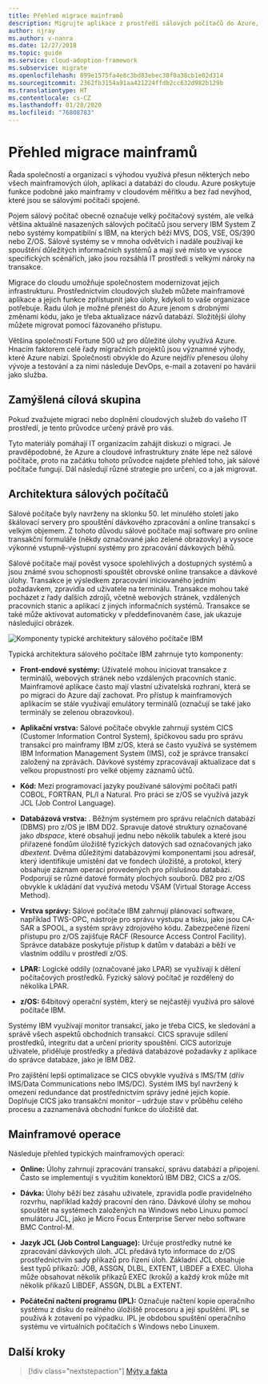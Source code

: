 ```yaml
---
title: Přehled migrace mainframů
description: Migrujte aplikace z prostředí sálových počítačů do Azure, osvědčené, vysoce dostupné a škálovatelné infrastruktury pro systémy, které aktuálně běží na mainframech.
author: njray
ms.author: v-nanra
ms.date: 12/27/2018
ms.topic: guide
ms.service: cloud-adoption-framework
ms.subservice: migrate
ms.openlocfilehash: 899e1575fa4e8c3bd83ebec38f0a38cb1e02d314
ms.sourcegitcommit: 2362fb3154a91aa421224ffdb2cc632d982b129b
ms.translationtype: HT
ms.contentlocale: cs-CZ
ms.lasthandoff: 01/28/2020
ms.locfileid: "76808783"
---
```

# <a name="mainframe-migration-overview"></a>Přehled migrace mainframů

Řada společností a organizací s výhodou využívá přesun některých nebo všech mainframových úloh, aplikací a databází do cloudu. Azure poskytuje funkce podobné jako mainframy v cloudovém měřítku a bez řad nevýhod, které jsou se sálovými počítači spojené.

Pojem sálový počítač obecně označuje velký počítačový systém, ale velká většina aktuálně nasazených sálových počítačů jsou servery IBM System Z nebo systémy kompatibilní s IBM, na kterých běží MVS, DOS, VSE, OS/390 nebo Z/OS. Sálové systémy se v mnoha odvětvích i nadále používají ke spouštění důležitých informačních systémů a mají své místo ve vysoce specifických scénářích, jako jsou rozsáhlá IT prostředí s velkými nároky na transakce.

Migrace do cloudu umožňuje společnostem modernizovat jejich infrastrukturu. Prostřednictvím cloudových služeb můžete mainframové aplikace a jejich funkce zpřístupnit jako úlohy, kdykoli to vaše organizace potřebuje. Řadu úloh je možné přenést do Azure jenom s drobnými změnami kódu, jako je třeba aktualizace názvů databází. Složitější úlohy můžete migrovat pomocí fázovaného přístupu.

Většina společností Fortune 500 už pro důležité úlohy využívá Azure. Hnacím faktorem celé řady migračních projektů jsou významné výhody, které Azure nabízí. Společnosti obvykle do Azure nejdřív přenesou úlohy vývoje a testování a za nimi následuje DevOps, e-mail a zotavení po havárii jako služba.

## <a name="intended-audience"></a>Zamýšlená cílová skupina

Pokud zvažujete migraci nebo doplnění cloudových služeb do vašeho IT prostředí, je tento průvodce určený právě pro vás.

Tyto materiály pomáhají IT organizacím zahájit diskuzi o migraci. Je pravděpodobné, že Azure a cloudové infrastruktury znáte lépe než sálové počítače, proto na začátku tohoto průvodce najdete přehled toho, jak sálové počítače fungují. Dál následují různé strategie pro určení, co a jak migrovat.

## <a name="mainframe-architecture"></a>Architektura sálových počítačů

Sálové počítače byly navrženy na sklonku 50. let minulého století jako škálovací servery pro spouštění dávkového zpracování a online transakcí s velkým objemem. Z tohoto důvodu sálové počítače mají software pro online transakční formuláře (někdy označované jako zelené obrazovky) a vysoce výkonné vstupně-výstupní systémy pro zpracování dávkových běhů.

Sálové počítače mají pověst vysoce spolehlivých a dostupných systémů a jsou známé svou schopností spouštět obrovské online transakce a dávkové úlohy. Transakce je výsledkem zpracování iniciovaného jedním požadavkem, zpravidla od uživatele na terminálu. Transakce mohou také pocházet z řady dalších zdrojů, včetně webových stránek, vzdálených pracovních stanic a aplikací z jiných informačních systémů. Transakce se také může aktivovat automaticky v předdefinovaném čase, jak ukazuje následující obrázek.

![Komponenty typické architektury sálového počítače IBM](../../_images/mainframe-migration/mainframe-architecture.png)

Typická architektura sálového počítače IBM zahrnuje tyto komponenty:

- **Front-endové systémy:** Uživatelé mohou iniciovat transakce z terminálů, webových stránek nebo vzdálených pracovních stanic. Mainframové aplikace často mají vlastní uživatelská rozhraní, která se po migraci do Azure dají zachovat. Pro přístup k mainframových aplikacím se stále využívají emulátory terminálů (označují se také jako terminály se zelenou obrazovkou).

- **Aplikační vrstva:** Sálové počítače obvykle zahrnují systém CICS (Customer Information Control System), špičkovou sadu pro správu transakcí pro mainframy IBM z/OS, která se často využívá se systémem IBM Information Management System (IMS), což je správce transakcí založený na zprávách. Dávkové systémy zpracovávají aktualizace dat s velkou propustností pro velké objemy záznamů účtů.

- **Kód:** Mezi programovací jazyky používané sálovými počítači patří COBOL, FORTRAN, PL/I a Natural. Pro práci se z/OS se využívá jazyk JCL (Job Control Language).

- **Databázová vrstva:** . Běžným systémem pro správu relačních databází (DBMS) pro z/OS je IBM DD2. Spravuje datové struktury označované jako *dbspace*, které obsahují jednu nebo několik tabulek a které jsou přiřazené fondům úložiště fyzických datových sad označovaných jako *dbextent*. Dvěma důležitými databázovými komponentami jsou adresář, který identifikuje umístění dat ve fondech úložiště, a protokol, který obsahuje záznam operací provedených pro příslušnou databázi. Podporují se různé datové formáty plochých souborů. DB2 pro z/OS obvykle k ukládání dat využívá metodu VSAM (Virtual Storage Access Method).

- **Vrstva správy:** Sálové počítače IBM zahrnují plánovací software, například TWS-OPC, nástroje pro správu výstupu a tisku, jako jsou CA-SAR a SPOOL, a systém správy zdrojového kódu. Zabezpečené řízení přístupu pro z/OS zajišťuje RACF (Resource Access Control Facility). Správce databáze poskytuje přístup k datům v databázi a běží ve vlastním oddílu v prostředí z/OS.

- **LPAR:** Logické oddíly (označované jako LPAR) se využívají k dělení počítačových prostředků. Fyzický sálový počítač je rozdělený do několika LPAR.

- **z/OS:** 64bitový operační systém, který se nejčastěji využívá pro sálové počítače IBM.

Systémy IBM využívají monitor transakcí, jako je třeba CICS, ke sledování a správě všech aspektů obchodních transakcí. CICS spravuje sdílení prostředků, integritu dat a určení priority spouštění. CICS autorizuje uživatele, přiděluje prostředky a předává databázové požadavky z aplikace do správce databáze, jako je IBM DB2.

Pro zajištění lepší optimalizace se CICS obvykle využívá s IMS/TM (dřív IMS/Data Communications nebo IMS/DC). Systém IMS byl navržený k omezení redundance dat prostřednictvím správy jedné jejich kopie. Doplňuje CICS jako transakční monitor – udržuje stav v průběhu celého procesu a zaznamenává obchodní funkce do úložiště dat.

## <a name="mainframe-operations"></a>Mainframové operace

Následuje přehled typických mainframových operací:

- **Online:** Úlohy zahrnují zpracování transakcí, správu databází a připojení. Často se implementují s využitím konektorů IBM DB2, CICS a z/OS.

- **Dávka:** Úlohy běží bez zásahu uživatele, zpravidla podle pravidelného rozvrhu, například každý pracovní den ráno. Dávkové úlohy se mohou spouštět na systémech založených na Windows nebo Linuxu pomocí emulátoru JCL, jako je Micro Focus Enterprise Server nebo software BMC Control-M.

- **Jazyk JCL (Job Control Language):** Určuje prostředky nutné ke zpracování dávkových úloh. JCL předává tyto informace do z/OS prostřednictvím sady příkazů pro řízení úloh. Základní JCL obsahuje šest typů příkazů: JOB, ASSGN, DLBL, EXTENT, LIBDEF a EXEC. Úloha může obsahovat několik příkazů EXEC (kroků) a každý krok může mít několik příkazů LIBDEF, ASSGN, DLBL a EXTENT.

- **Počáteční načtení programu (IPL):**  Označuje načtení kopie operačního systému z disku do reálného úložiště procesoru a její spuštění. IPL se používá k zotavení po výpadku. IPL je obdobou spuštění operačního systému ve virtuálních počítačích s Windows nebo Linuxem.

## <a name="next-steps"></a>Další kroky

> [!div class="nextstepaction"]
> [Mýty a fakta](./myths-and-facts.md)
